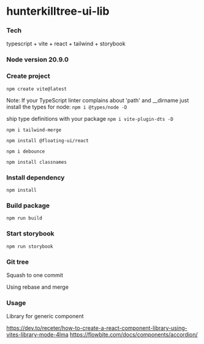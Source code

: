 # hunterkilltree-ui-lib

### Tech

typescript + vite + react + tailwind + storybook

### Node version 20.9.0

### Create project

`npm create vite@latest`

Note: If your TypeScript linter complains about 'path' and \_\_dirname just install the types for node: `npm i @types/node -D`

ship type definitions with your package
`npm i vite-plugin-dts -D`

`npm i tailwind-merge`

`npm install @floating-ui/react`

`npm i debounce`

`npm install classnames`

### Install dependency

```
npm install
```

### Build package

```
npm run build
```

### Start storybook

```
npm run storybook 
```

### Git tree

Squash to one commit

Using rebase and merge

### Usage

Library for generic component

https://dev.to/receter/how-to-create-a-react-component-library-using-vites-library-mode-4lma
https://flowbite.com/docs/components/accordion/
